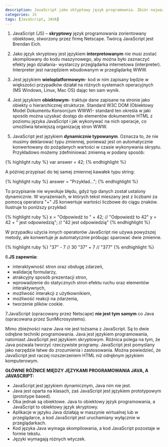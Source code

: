```yaml
---
description: JavaScript jako sktyptowy język programownia. Zbiór najważniejszych definicji tego języka oraz jego różnice pomiędzy językiem programowania JAVA 
categories: JS
tags: [JavaScript, JAVA]
---
```


1. JavaScript (JS) – **skryptowy** język programowania zorientowany obiektowo, stworzony przez firmę Netscape. Twórcą JavaScript jest Brendan Eich. 


2. Jako język skryptowy jest językiem **interpretowanym** nie musi zostać skompilowany do kodu maszynowego, aby można było zaznaczyć efekty jego działania- wystarczy przeglądarka internetowa (interpreter). Interpreter jest narzędziem wbudowanym w przeglądarkę WWW.


3. Jest językiem **wieloplatformowym**- kod w nim zapisany będzie w większości przypadków działał na różnych systemach operacyjnych (MS Windows, Linux, Mac OS) dając ten sam wynik.


4. Jest językiem **obiektowym**- traktuje dane zapisane na stronie jako obiekty o hierarchicznej strukturze. Standard W3C DOM (Obiektowy Model Dokumentu Konsorcjum WWW)- standard ten określa w jaki sposób można uzyskać dostęp do elementów dokumentów HTML z poziomu języka JavaScript i jak wykonywać na nich operacje, co umożliwia łatwiejszą organizację stron WWW.


5. JavaScript jest językiem **dynamicznie typowanym**. Oznacza to, że nie musimy deklarować typu zmiennej, ponieważ jest on automatycznie konwertowany do pożądanych wartości w czasie wykonywania skryptu. Przykładowo możemy zdefniniować zmienną w podany sposób:


{% highlight ruby %}
var answer = 42;
{% endhighlight %}

A później przypisać do tej samej zmiennej kawałek typu string:

{% highlight ruby %}
answer = "Przykład...";
{% endhighlight %}

To przypisanie nie wywołuje błędu, gdyż typ danych został ustalony dynamicznie. 
W wyrażeniach, w których tekst mieszany jest z liczbami za pomocą operatora "+" JS konwertuje wartości liczbowe do ciągu znaków. Ilustruje to poniższy przykład:

{% highlight ruby %}
x = "Odpowiedź to " + 42;       // "Odpowiedź to 42"
y = 42 + " jest odpowiedzią";   // "42 jest odpowiedzią"
{% endhighlight %}


W przypadku użycia innych operatorów JavaScript nie używa powyższej metody, ale konwertuje je automatycznie próbując sparować dwie zmienne. 


{% highlight ruby %}
"37" - 7        // 30
"37" + 7        // "377"
{% endhighlight %}


6.**JS zapewnia:**
+ interaktywność stron oraz obsługę zdarzeń,
+ walidację formularzy,
+ atrakcyjny sposób prezentacji stron,
+ wprowadzenie do statycznych stron efektu ruchu oraz elementów interaktywnych,
+ możliwość interakcji z użytkownikiem,
+ możliwość reakcji na zdarzenia,
+ tworzenie plików cookie.


7.JavaScript (opracowany przez Netscape) **nie jest tym samym** co Java (opracowana przez SunMicrosystems). 


Mimo zbieżności nazw Java nie jest tożsama z JavaScript. Są to dwie odrębne techniki programowania. Java jest językiem programowania, natomiast JavaScript jest językiem skryptowym. 
Różnica polega na tym, że Java pozwala tworzyć rzeczywiste programy. JavaScript jest pomyślany jako narzędzie łatwe do zrozumienia i zastosowania. Można powiedzieć, że JavaScript jest raczej rozszerzeniem HTML niż odrębnym językiem komputerowym.


**GŁÓWNE RÓŻNICE MIĘDZY JĘZYKAMI PROGRAMOWANIA JAVA, A JAVASCRIPT:**
+ JavaScript jest językiem dynamicznym, Java nim nie jest. 
+ Java jest oparta na klasach, zaś JavaScript jest językiem prototypowym (prototype based). 
+ Oba jednak są obiektowe. Java to obiektowy język programowania, a JavaScript to obiektowy język skryptowy. 
+ Aplikacje w języku Java działają w maszynie wirtualnej lub w przeglądarce, a kod JavaScript jest uruchamiany wyłącznie w przeglądarkach.
+ Kod języka Java wymaga skompilowania, a kod JavaScript pozostaje w formie tekstu.
+ Języki wymagają różnych wtyczek.








